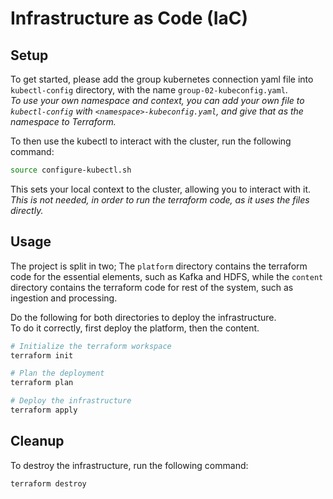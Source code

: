 # Infrastructure as Code (IaC)

## Setup

To get started, please add the group kubernetes connection yaml file into `kubectl-config` directory, with the name `group-02-kubeconfig.yaml`.  
*To use your own namespace and context, you can add your own file to `kubectl-config` with `<namespace>-kubeconfig.yaml`, and give that as the namespace to Terraform.*

To then use the kubectl to interact with the cluster, run the following command:

```bash
source configure-kubectl.sh
```

This sets your local context to the cluster, allowing you to interact with it.  
*This is not needed, in order to run the terraform code, as it uses the files directly.*

## Usage

The project is split in two;
The `platform` directory contains the terraform code for the essential elements, such as Kafka and HDFS, while the `content` directory contains the terraform code for rest of the system, such as ingestion and processing.

Do the following for both directories to deploy the infrastructure.  
To do it correctly, first deploy the platform, then the content.

```bash
# Initialize the terraform workspace
terraform init

# Plan the deployment
terraform plan

# Deploy the infrastructure
terraform apply
```

## Cleanup

To destroy the infrastructure, run the following command:

```bash
terraform destroy
```
